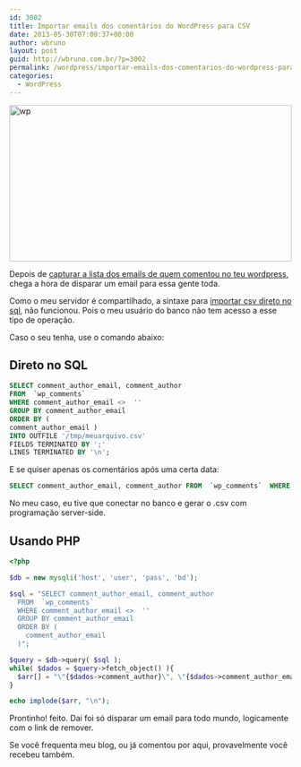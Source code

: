 ```yaml
---
id: 3002
title: Importar emails dos comentários do WordPress para CSV
date: 2013-05-30T07:00:37+00:00
author: wbruno
layout: post
guid: http://wbruno.com.br/?p=3002
permalink: /wordpress/importar-emails-dos-comentarios-do-wordpress-para-csv/
categories:
  - WordPress
---
```

<img src="/wp-content/uploads/2013/05/wp.png" alt="wp" width="504" height="279" class="aligncenter size-full wp-image-3003" srcset="/wp-content/uploads/2013/05/wp.png 504w, /wp-content/uploads/2013/05/wp-300x166.png 300w" sizes="(max-width: 504px) 100vw, 504px" />

<!--more-->

Depois de [capturar a lista dos emails de quem comentou no teu wordpress](http://wbruno.com.br/wordpress/capturar-lista-de-email-dos-comentarios-seu-wordpress-outras-queries-uteis/), chega a hora de disparar um email para essa gente toda.

Como o meu servidor é compartilhado, a sintaxe para <a href="http://fiorix.wordpress.com/2008/04/17/importando-e-exportando-csv-no-mysql/" rel="nofollow">importar csv direto no sql</a>, não funcionou. Pois o meu usuário do banco não tem acesso a esse tipo de operação.

Caso o seu tenha, use o comando abaixo:

## Direto no SQL

``` sql
SELECT comment_author_email, comment_author
FROM  `wp_comments`
WHERE comment_author_email <>  ''
GROUP BY comment_author_email
ORDER BY (
comment_author_email )
INTO OUTFILE '/tmp/meuarquivo.csv'
FIELDS TERMINATED BY ';'
LINES TERMINATED BY '\n';
```

E se quiser apenas os comentários após uma certa data:

``` sql
SELECT comment_author_email, comment_author FROM  `wp_comments`  WHERE comment_author_email <>  '' AND comment_date > '2013-04-13' GROUP BY comment_author_email ORDER BY ( comment_author_email ) INTO OUTFILE '/tmp/comments-2013-04-13.csv' FIELDS TERMINATED BY ';' LINES TERMINATED BY '\n';
```

No meu caso, eu tive que conectar no banco e gerar o .csv com programação server-side.

## Usando PHP

``` php
<?php

$db = new mysqli('host', 'user', 'pass', 'bd');

$sql = "SELECT comment_author_email, comment_author
  FROM  `wp_comments`
  WHERE comment_author_email <>  ''
  GROUP BY comment_author_email
  ORDER BY (
    comment_author_email
  )";

$query = $db->query( $sql );
while( $dados = $query->fetch_object() ){
  $arr[] = "\"{$dados->comment_author}\", \"{$dados->comment_author_email}\"";
}

echo implode($arr, "\n");
```

Prontinho! feito. Dai foi só disparar um email para todo mundo, logicamente com o link de remover.

Se você frequenta meu blog, ou já comentou por aqui, provavelmente você recebeu também.
